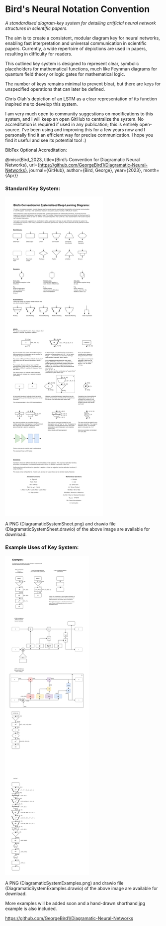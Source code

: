 # Bird's Neural Notation Convention
<em>A standardised diagram-key system for detailing artificial neural network structures in scientific papers.</em>


The aim is to create a consistent, modular diagram key for neural networks, enabling fast interpretation and universal communication in scientific papers. Currently, a wide repertoire of depictions are used in papers, resulting in difficulty for readers.

This outlined key system is designed to represent clear, symbolic placeholders for mathematical functions, much like Feynman diagrams for quantum field theory or logic gates for mathematical logic.

The number of keys remains minimal to prevent bloat, but there are keys for unspecified operations that can later be defined.

Chris Olah's depiction of an LSTM as a clear representation of its function inspired me to develop this system.

I am very much open to community suggestions on modifications to this system, and I will keep an open GitHub to centralize the system. No accreditation is required if used in any publication; this is entirely open-source. I've been using and improving this for a few years now and I personally find it an efficient way for precise communication. I hope you find it useful and see its potential too! :)

BibTex Optional Accreditation:

@misc{Bird_2023, title={Bird’s Convention for Diagramatic Neural Networks}, url={https://github.com/GeorgeBird1/Diagramatic-Neural-Networks}, journal={GitHub}, author={Bird, George}, year={2023}, month={Apr}} 


### Standard Key System:

![Shows the basic key elements for constructing artificial neural networks in this system](https://github.com/GeorgeBird1/Diagramatic-Neural-Networks/blob/main/DiagramaticSystemSheet.png)

A PNG (DiagramaticSystemSheet.png) and drawio file (DiagramaticSystemSheet.drawio) of the above image are available for download.

### Example Uses of Key System:

![Shows several common architectures represented using this key system. ](https://github.com/GeorgeBird1/Diagramatic-Neural-Networks/blob/main/DiagramaticSystemExamples.png)

A PNG (DiagramaticSystemExamples.png) and drawio file (DiagramaticSystemExamples.drawio) of the above image are available for download.

More examples will be added soon and a hand-drawn shorthand jpg example is also included. 

https://github.com/GeorgeBird1/Diagramatic-Neural-Networks
